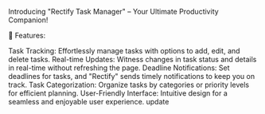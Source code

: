 Introducing "Rectify Task Manager" – Your Ultimate Productivity Companion!

🚀 Features:

Task Tracking: Effortlessly manage tasks with options to add, edit, and delete tasks.
Real-time Updates: Witness changes in task status and details in real-time without refreshing the page.
Deadline Notifications: Set deadlines for tasks, and "Rectify" sends timely notifications to keep you on track.
Task Categorization: Organize tasks by categories or priority levels for efficient planning.
User-Friendly Interface: Intuitive design for a seamless and enjoyable user experience.
update